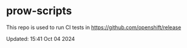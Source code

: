 # prow-scripts

This repo is used to run CI tests in https://github.com/openshift/release

Updated: 15:41 Oct 04 2024
